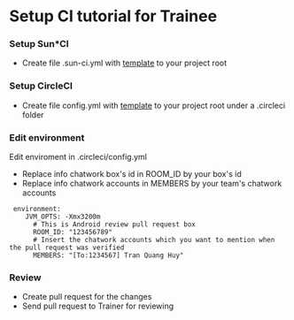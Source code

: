 # Setup CI tutorial for Trainee

### Setup Sun*CI
- Create file .sun-ci.yml with [template](https://github.com/huytq-0932/template-ci/blob/main/.sun-ci.yml) to your project root
### Setup CircleCI
- Create file config.yml with [template](https://github.com/huytq-0932/template-ci/blob/main/.circleci/config.yml) to your project root under a .circleci folder 
### Edit environment 
Edit enviroment in .circleci/config.yml
- Replace info chatwork box's id in ROOM_ID by your box's id
- Replace info chatwork accounts in MEMBERS by your team's chatwork accounts
```
 environment:
    JVM_OPTS: -Xmx3200m
      # This is Android review pull request box 
      ROOM_ID: "123456789"
      # Insert the chatwork accounts which you want to mention when the pull request was verified
      MEMBERS: "[To:1234567] Tran Quang Huy"
```
### Review
- Create pull request for the changes
- Send pull request to Trainer for reviewing
